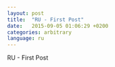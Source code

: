 ```yaml
---
layout: post
title:  "RU - First Post"
date:   2015-09-05 01:06:29 +0200
categories: arbitrary
language: ru
---
```

RU - First Post
